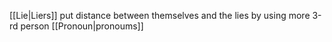[[Lie|Liers]] put distance between themselves and the lies by using more 3-rd person [[Pronoun|pronoums]]